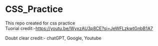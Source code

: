# CSS_Practice
This repo created for css practice <br>
Tuorial credit:-https://youtu.be/WyxzAU3p8CE?si=JeWFLzkwtGnbB1A7 <br>

Doubt clear credit:- chatGPT, Google, Youtube